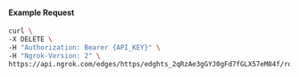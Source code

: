 <!-- Code generated for API Clients. DO NOT EDIT. -->

#### Example Request

```bash
curl \
-X DELETE \
-H "Authorization: Bearer {API_KEY}" \
-H "Ngrok-Version: 2" \
https://api.ngrok.com/edges/https/edghts_2qRzAe3gGYJ0gFd7fGLX57eM84f/routes/edghtsrt_2qRzAeSqz4XnJao3SYibmUsjtWl/ip_restriction
```
